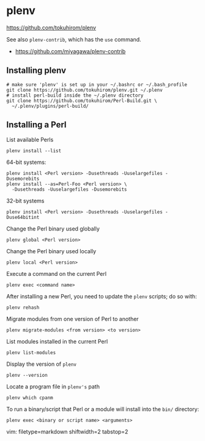 # plenv #

https://github.com/tokuhirom/plenv

See also `plenv-contrib`, which has the `use` command.
- https://github.com/miyagawa/plenv-contrib

## Installing plenv ##

    # make sure 'plenv' is set up in your ~/.bashrc or ~/.bash_profile
    git clone https://github.com/tokuhirom/plenv.git ~/.plenv
    # install perl-build inside the ~/.plenv directory
    git clone https://github.com/tokuhirom/Perl-Build.git \
      ~/.plenv/plugins/perl-build/


## Installing a Perl ##
List available Perls

    plenv install --list

64-bit systems:

    plenv install <Perl version> -Dusethreads -Uuselargefiles -Dusemorebits
    plenv install --as=Perl-Foo <Perl version> \
      -Dusethreads -Uuselargefiles -Dusemorebits

32-bit systems

    plenv install <Perl version> -Dusethreads -Uuselargefiles -Duse64bitint

Change the Perl binary used globally

    plenv global <Perl version>

Change the Perl binary used locally

    plenv local <Perl version>

Execute a command on the current Perl

    plenv exec <command name>

After installing a new Perl, you need to update the `plenv` scripts; do so
with:

    plenv rehash

Migrate modules from one version of Perl to another

    plenv migrate-modules <from version> <to version>

List modules installed in the current Perl

    plenv list-modules

Display the version of `plenv`

    plenv --version

Locate a program file in `plenv's` path

    plenv which cpanm

To run a binary/script that Perl or a module will install into the `bin/`
directory:

    plenv exec <binary or script name> <arguments>

vim: filetype=markdown shiftwidth=2 tabstop=2
